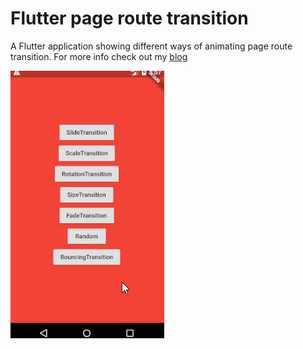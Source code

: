 # Flutter page route transition

A Flutter application showing different ways of animating page route transition. For more info check out my [blog](https://medium.com/flutter-community/everything-you-need-to-know-about-flutter-page-route-transition-9ef5c1b32823)

<!-- <img src ="https://github.com/divyanshub024/Flutter-page-route-transition/blob/master/art/route_transition.gif" /> -->
![](art/route_transition2.gif)
